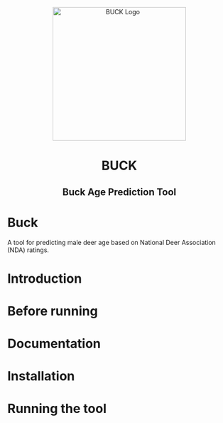 <p align="center">
    <img src="docs/_static/logo.jpg" alt="BUCK Logo" width="300"/>
</p>
<h1 align="center">
    BUCK
</h1>
<h2 align="center">
    Buck Age Prediction Tool
</h2>


# Buck
A tool for predicting male deer age based on National Deer Association (NDA) ratings.

# Introduction


# Before running


# Documentation


# Installation


# Running the tool